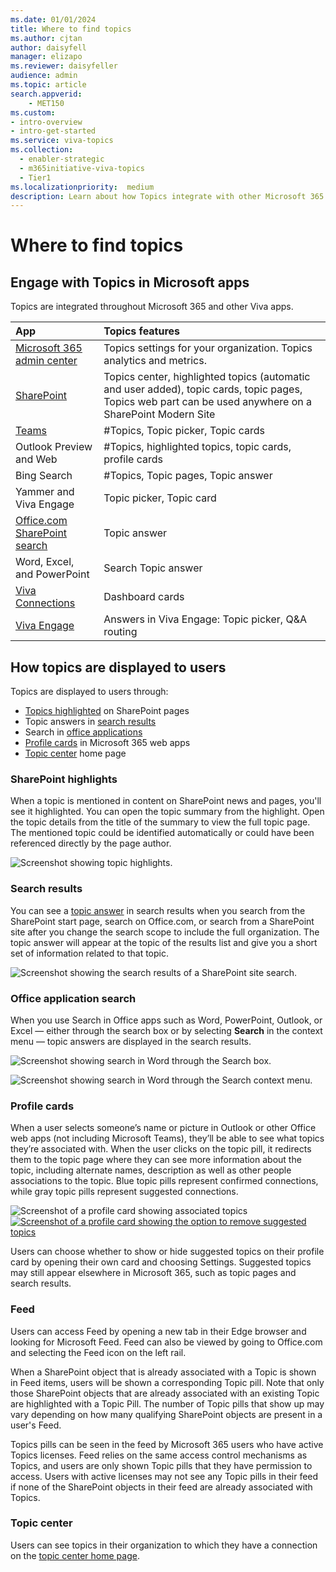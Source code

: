 ```yaml
---
ms.date: 01/01/2024
title: Where to find topics
ms.author: cjtan
author: daisyfell
manager: elizapo
ms.reviewer: daisyfeller
audience: admin
ms.topic: article
search.appverid:
    - MET150  
ms.custom: 
- intro-overview
- intro-get-started
ms.service: viva-topics
ms.collection:
  - enabler-strategic
  - m365initiative-viva-topics
  - Tier1
ms.localizationpriority:  medium
description: Learn about how Topics integrate with other Microsoft 365 apps and about where topics are displayed to users.
---
```


# Where to find topics

## Engage with Topics in Microsoft apps

Topics are integrated throughout Microsoft 365 and other Viva apps.

|  App  | Topics features |
|:-----|:-----|
|[Microsoft 365 admin center](plan-topic-experiences.md)| Topics settings for your organization. Topics analytics and metrics.|
|[SharePoint](search.md)|Topics center, highlighted topics (automatic and user added), topic cards, topic pages, Topics web part can be used anywhere on a SharePoint Modern Site|
|[Teams](https://support.microsoft.com/topic/how-to-find-viva-topics-4c6881d6-e73f-408d-91df-a3e2b93272f3 )|#Topics, Topic picker, Topic cards|
|Outlook Preview and Web |#Topics, highlighted topics, topic cards, profile cards |
|Bing Search |#Topics, Topic pages, Topic answer |
|Yammer and Viva Engage |Topic picker, Topic card |
|[Office.com SharePoint search](search.md) |Topic answer |
|Word, Excel, and PowerPoint |Search Topic answer |
|[Viva Connections](topics-card-viva-connections.md) |Dashboard cards |
|[Viva Engage](https://support.microsoft.com/topic/answers-in-viva-view-and-follow-topics-fd3cf456-28e1-4621-b683-b0d21348a935) |Answers in Viva Engage: Topic picker, Q&A routing |

## How topics are displayed to users

Topics are displayed to users through:

- [Topics highlighted](#sharepoint-highlights) on SharePoint pages
- Topic answers in [search results](#search-results)
- Search in [office applications](#office-application-search)
- [Profile cards](#profile-cards) in Microsoft 365 web apps
- [Topic center](#topic-center) home page

### SharePoint highlights

When a topic is mentioned in content on SharePoint news and pages, you'll see it highlighted. You can open the topic summary from the highlight. Open the topic details from the title of the summary to view the full topic page. The mentioned topic could be identified automatically or could have been referenced directly by the page author.

   ![Screenshot showing topic highlights.](../media/knowledge-management/saturn.png)

### Search results

You can see a [topic answer](search.md#topic-answer) in search results when you search from the SharePoint start page, search on Office.com, or search from a SharePoint site after you change the search scope to include the full organization. The topic answer will appear at the topic of the results list and give you a short set of information related to that topic.

   ![Screenshot showing the search results of a SharePoint site search.](../media/knowledge-management/site-search-results.png)

### Office application search

When you use Search in Office apps such as Word, PowerPoint, Outlook, or Excel — either through the search box or by selecting **Search** in the context menu — topic answers are displayed in the search results.

   ![Screenshot showing search in Word through the Search box.](../media/knowledge-management/word-search-2.png)

   ![Screenshot showing search in Word through the Search context menu.](../media/knowledge-management/word-search-1.png)

### Profile cards

When a user selects someone’s name or picture in Outlook or other Office web apps (not including Microsoft Teams), they’ll be able to see what topics they’re associated with. When the user clicks on the topic pill, it redirects them to the topic page where they can see more information about the topic, including alternate names, description as well as other people associations to the topic. Blue topic pills represent confirmed connections, while gray topic pills represent suggested connections.

   ![Screenshot of a profile card showing associated topics](../media/topics/profile-card-topics.png)
   [![Screenshot of a profile card showing the option to remove suggested topics](../media/topics/profile-card-suggested.png)](../media/topics/profile-card-suggested-big.png#lightbox)

Users can choose whether to show or hide suggested topics on their profile card by opening their own card and choosing Settings. Suggested topics may still appear elsewhere in Microsoft 365, such as topic pages and search results.

### Feed

Users can access Feed by opening a new tab in their Edge browser and looking for Microsoft Feed. Feed can also be viewed by going to Office.com and selecting the Feed icon on the left rail.

When a SharePoint object that is already associated with a Topic is shown in Feed items, users will be shown a corresponding Topic pill. Note that only those SharePoint objects that are already associated with an existing Topic are highlighted with a Topic Pill. The number of Topic pills that show up may vary depending on how many qualifying SharePoint objects are present in a user's Feed.

Topics pills can be seen in the feed by Microsoft 365 users who have active Topics licenses. Feed relies on the same access control mechanisms as Topics, and users are only shown Topic pills that they have permission to access. Users with active licenses may not see any Topic pills in their feed if none of the SharePoint objects in their feed are already associated with Topics.

### Topic center

Users can see topics in their organization to which they have a connection on the [topic center home page](topic-center-overview.md#home-page).
